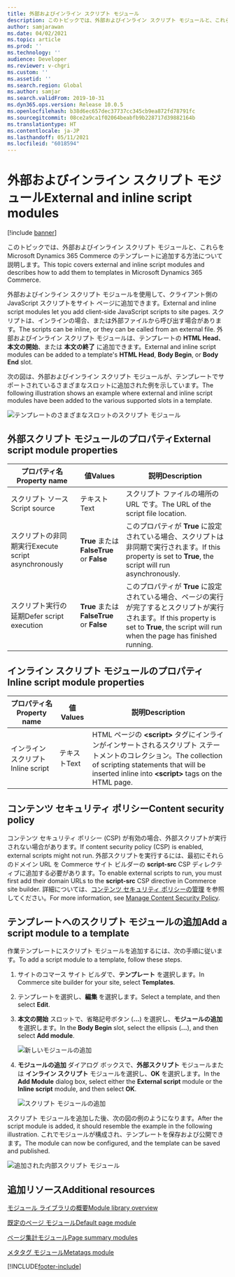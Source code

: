 ```yaml
---
title: 外部およびインライン スクリプト モジュール
description: このトピックでは、外部およびインライン スクリプト モジュールと、これらを Microsoft Dynamics 365 Commerce のテンプレートに追加する方法について説明します。
author: samjarawan
ms.date: 04/02/2021
ms.topic: article
ms.prod: ''
ms.technology: ''
audience: Developer
ms.reviewer: v-chgri
ms.custom: ''
ms.assetid: ''
ms.search.region: Global
ms.author: samjar
ms.search.validFrom: 2019-10-31
ms.dyn365.ops.version: Release 10.0.5
ms.openlocfilehash: b38d6ec657dec37737cc345cb9ea872fd78791fc
ms.sourcegitcommit: 08ce2a9ca1f02064beabfb9b228717d39882164b
ms.translationtype: HT
ms.contentlocale: ja-JP
ms.lasthandoff: 05/11/2021
ms.locfileid: "6018594"
---
```

# <a name="external-and-inline-script-modules"></a><span data-ttu-id="5aad1-103">外部およびインライン スクリプト モジュール</span><span class="sxs-lookup"><span data-stu-id="5aad1-103">External and inline script modules</span></span>

[!include [banner](includes/banner.md)]

<span data-ttu-id="5aad1-104">このトピックでは、外部およびインライン スクリプト モジュールと、これらを Microsoft Dynamics 365 Commerce のテンプレートに追加する方法について説明します。</span><span class="sxs-lookup"><span data-stu-id="5aad1-104">This topic covers external and inline script modules and describes how to add them to templates in Microsoft Dynamics 365 Commerce.</span></span>

<span data-ttu-id="5aad1-105">外部およびインライン スクリプト モジュールを使用して、クライアント側の JavaScript スクリプトをサイト ページに追加できます。</span><span class="sxs-lookup"><span data-stu-id="5aad1-105">External and inline script modules let you add client-side JavaScript scripts to site pages.</span></span> <span data-ttu-id="5aad1-106">スクリプトは、インラインの場合、または外部ファイルから呼び出す場合があります。</span><span class="sxs-lookup"><span data-stu-id="5aad1-106">The scripts can be inline, or they can be called from an external file.</span></span> <span data-ttu-id="5aad1-107">外部およびインライン スクリプト モジュールは、テンプレートの **HTML Head**、**本文の開始**、または **本文の終了** に追加できます。</span><span class="sxs-lookup"><span data-stu-id="5aad1-107">External and inline script modules can be added to a template's **HTML Head**, **Body Begin**, or **Body End** slot.</span></span>

<span data-ttu-id="5aad1-108">次の図は、外部およびインライン スクリプト モジュールが、テンプレートでサポートされているさまざまなスロットに追加された例を示しています。</span><span class="sxs-lookup"><span data-stu-id="5aad1-108">The following illustration shows an example where external and inline script modules have been added to the various supported slots in a template.</span></span>

![テンプレートのさまざまなスロットのスクリプト モジュール](media/script-modules-1.png)

## <a name="external-script-module-properties"></a><span data-ttu-id="5aad1-110">外部スクリプト モジュールのプロパティ</span><span class="sxs-lookup"><span data-stu-id="5aad1-110">External script module properties</span></span>

| <span data-ttu-id="5aad1-111">プロパティ名</span><span class="sxs-lookup"><span data-stu-id="5aad1-111">Property name</span></span> | <span data-ttu-id="5aad1-112">値</span><span class="sxs-lookup"><span data-stu-id="5aad1-112">Values</span></span> | <span data-ttu-id="5aad1-113">説明</span><span class="sxs-lookup"><span data-stu-id="5aad1-113">Description</span></span> |
|---------------|--------|-------------|
| <span data-ttu-id="5aad1-114">スクリプト ソース</span><span class="sxs-lookup"><span data-stu-id="5aad1-114">Script source</span></span> | <span data-ttu-id="5aad1-115">テキスト</span><span class="sxs-lookup"><span data-stu-id="5aad1-115">Text</span></span> | <span data-ttu-id="5aad1-116">スクリプト ファイルの場所の URL です。</span><span class="sxs-lookup"><span data-stu-id="5aad1-116">The URL of the script file location.</span></span> |
| <span data-ttu-id="5aad1-117">スクリプトの非同期実行</span><span class="sxs-lookup"><span data-stu-id="5aad1-117">Execute script asynchronously</span></span> | <span data-ttu-id="5aad1-118">**True** または **False**</span><span class="sxs-lookup"><span data-stu-id="5aad1-118">**True** or **False**</span></span> | <span data-ttu-id="5aad1-119">このプロパティが **True** に設定されている場合、スクリプトは非同期で実行されます。</span><span class="sxs-lookup"><span data-stu-id="5aad1-119">If this property is set to **True**, the script will run asynchronously.</span></span> |
| <span data-ttu-id="5aad1-120">スクリプト実行の延期</span><span class="sxs-lookup"><span data-stu-id="5aad1-120">Defer script execution</span></span> | <span data-ttu-id="5aad1-121">**True** または **False**</span><span class="sxs-lookup"><span data-stu-id="5aad1-121">**True** or **False**</span></span> | <span data-ttu-id="5aad1-122">このプロパティが **True** に設定されている場合、ページの実行が完了するとスクリプトが実行されます。</span><span class="sxs-lookup"><span data-stu-id="5aad1-122">If this property is set to **True**, the script will run when the page has finished running.</span></span> |

## <a name="inline-script-module-properties"></a><span data-ttu-id="5aad1-123">インライン スクリプト モジュールのプロパティ</span><span class="sxs-lookup"><span data-stu-id="5aad1-123">Inline script module properties</span></span>

| <span data-ttu-id="5aad1-124">プロパティ名</span><span class="sxs-lookup"><span data-stu-id="5aad1-124">Property name</span></span> | <span data-ttu-id="5aad1-125">値</span><span class="sxs-lookup"><span data-stu-id="5aad1-125">Values</span></span> | <span data-ttu-id="5aad1-126">説明</span><span class="sxs-lookup"><span data-stu-id="5aad1-126">Description</span></span> |
|---------------|--------|-------------|
| <span data-ttu-id="5aad1-127">インライン スクリプト</span><span class="sxs-lookup"><span data-stu-id="5aad1-127">Inline script</span></span> | <span data-ttu-id="5aad1-128">テキスト</span><span class="sxs-lookup"><span data-stu-id="5aad1-128">Text</span></span> | <span data-ttu-id="5aad1-129">HTML ページの **\<script\>** タグにインラインがインサートされるスクリプト ステートメントのコレクション。</span><span class="sxs-lookup"><span data-stu-id="5aad1-129">The collection of scripting statements that will be inserted inline into **\<script\>** tags on the HTML page.</span></span> |

## <a name="content-security-policy"></a><span data-ttu-id="5aad1-130">コンテンツ セキュリティ ポリシー</span><span class="sxs-lookup"><span data-stu-id="5aad1-130">Content security policy</span></span>

<span data-ttu-id="5aad1-131">コンテンツ セキュリティ ポリシー (CSP) が有効の場合、外部スクリプトが実行されない場合があります。</span><span class="sxs-lookup"><span data-stu-id="5aad1-131">If content security policy (CSP) is enabled, external scripts might not run.</span></span> <span data-ttu-id="5aad1-132">外部スクリプトを実行するには、最初にそれらのドメイン URL を Commerce サイト ビルダーの **script-src** CSP ディレクティブに追加する必要があります。</span><span class="sxs-lookup"><span data-stu-id="5aad1-132">To enable external scripts to run, you must first add their domain URLs to the **script-src** CSP directive in Commerce site builder.</span></span> <span data-ttu-id="5aad1-133">詳細については、[コンテンツ セキュリティ ポリシーの管理](manage-csp.md) を参照してください。</span><span class="sxs-lookup"><span data-stu-id="5aad1-133">For more information, see [Manage Content Security Policy](manage-csp.md).</span></span>

## <a name="add-a-script-module-to-a-template"></a><span data-ttu-id="5aad1-134">テンプレートへのスクリプト モジュールの追加</span><span class="sxs-lookup"><span data-stu-id="5aad1-134">Add a script module to a template</span></span>

<span data-ttu-id="5aad1-135">作業テンプレートにスクリプト モジュールを追加するには、次の手順に従います。</span><span class="sxs-lookup"><span data-stu-id="5aad1-135">To add a script module to a template, follow these steps.</span></span>

1. <span data-ttu-id="5aad1-136">サイトのコマース サイト ビルダで、**テンプレート** を選択します。</span><span class="sxs-lookup"><span data-stu-id="5aad1-136">In Commerce site builder for your site, select **Templates**.</span></span>
1. <span data-ttu-id="5aad1-137">テンプレートを選択し、**編集** を選択します。</span><span class="sxs-lookup"><span data-stu-id="5aad1-137">Select a template, and then select **Edit**.</span></span>
1. <span data-ttu-id="5aad1-138">**本文の開始** スロットで、省略記号ボタン (**...**) を選択し、**モジュールの追加** を選択します。</span><span class="sxs-lookup"><span data-stu-id="5aad1-138">In the **Body Begin** slot, select the ellipsis (**...**), and then select **Add module**.</span></span>

    ![新しいモジュールの追加](media/script-modules-2.png)

1. <span data-ttu-id="5aad1-140">**モジュールの追加** ダイアログ ボックスで、**外部スクリプト** モジュールまたは **インライン スクリプト** モジュールを選択し、**OK** を選択します。</span><span class="sxs-lookup"><span data-stu-id="5aad1-140">In the **Add Module** dialog box, select either the **External script** module or the **Inline script** module, and then select **OK**.</span></span>

    ![スクリプト モジュールの追加](media/script-modules-3.png)

<span data-ttu-id="5aad1-142">スクリプト モジュールを追加した後、次の図の例のようになります。</span><span class="sxs-lookup"><span data-stu-id="5aad1-142">After the script module is added, it should resemble the example in the following illustration.</span></span> <span data-ttu-id="5aad1-143">これでモジュールが構成され、テンプレートを保存および公開できます。</span><span class="sxs-lookup"><span data-stu-id="5aad1-143">The module can now be configured, and the template can be saved and published.</span></span>

![追加された内部スクリプト モジュール](media/script-modules-4.png)

## <a name="additional-resources"></a><span data-ttu-id="5aad1-145">追加リソース</span><span class="sxs-lookup"><span data-stu-id="5aad1-145">Additional resources</span></span>

[<span data-ttu-id="5aad1-146">モジュール ライブラリの概要</span><span class="sxs-lookup"><span data-stu-id="5aad1-146">Module library overview</span></span>](starter-kit-overview.md)

[<span data-ttu-id="5aad1-147">既定のページ モジュール</span><span class="sxs-lookup"><span data-stu-id="5aad1-147">Default page module</span></span>](default-page-module.md)

[<span data-ttu-id="5aad1-148">ページ集計モジュール</span><span class="sxs-lookup"><span data-stu-id="5aad1-148">Page summary modules</span></span>](page-summary-module.md)

[<span data-ttu-id="5aad1-149">メタタグ モジュール</span><span class="sxs-lookup"><span data-stu-id="5aad1-149">Metatags module</span></span>](metatags-module.md)

[!INCLUDE[footer-include](../includes/footer-banner.md)]
